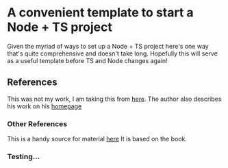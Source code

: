 # A convenient template to start a Node + TS project
Given the myriad of ways to set up a Node + TS project here's one way that's quite comprehensive and doesn't take long.
Hopefully this will serve as a useful template before TS and Node changes again!

## References
This was not my work, I am taking this from [here](https://youtu.be/H91aqUHn8sE). The author also describes his work on his [homepage](https://fireship.io/lessons/typescript-nodejs-setup/)

### Other References
This is a handy source for material [here](https://www.learningtypescript.com/) It is based on the book.

### Testing...

